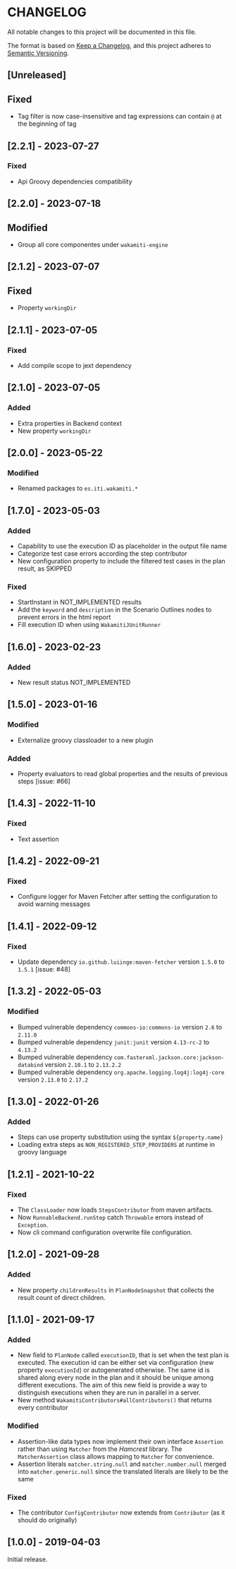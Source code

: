 # CHANGELOG

All notable changes to this project will be documented in this file.

The format is based on [Keep a Changelog][1],
and this project adheres to [Semantic Versioning][2].

## [Unreleased]

## Fixed
- Tag filter is now case-insensitive and tag expressions can contain `@` at the beginning of tag

## [2.2.1] - 2023-07-27

### Fixed

- Api Groovy dependencies compatibility

## [2.2.0] - 2023-07-18

## Modified

- Group all core componentes under `wakamiti-engine`


## [2.1.2] - 2023-07-07

## Fixed

- Property `workingDir`

## [2.1.1] - 2023-07-05

### Fixed
- Add compile scope to jext dependency


## [2.1.0] - 2023-07-05

### Added
- Extra properties in Backend context
- New property `workingDir`


## [2.0.0] - 2023-05-22

### Modified

- Renamed packages to ```es.iti.wakamiti.*```


## [1.7.0] - 2023-05-03

### Added

- Capability to use the execution ID as placeholder in the output file name
- Categorize test case errors according the step contributor
- New configuration property to include the filtered test cases in the plan result, as SKIPPED

### Fixed

- StartInstant in NOT_IMPLEMENTED results
- Add the `keyword` and `description` in the Scenario Outlines nodes to prevent errors in the html report
- Fill execution ID when using `WakamitiJUnitRunner`

## [1.6.0] - 2023-02-23

### Added

- New result status NOT_IMPLEMENTED

## [1.5.0] - 2023-01-16

### Modified

- Externalize groovy classloader to a new plugin

### Added

- Property evaluators to read global properties and the results of previous steps [issue: #66]

## [1.4.3] - 2022-11-10

### Fixed

- Text assertion

## [1.4.2] - 2022-09-21

### Fixed

- Configure logger for Maven Fetcher after setting the configuration to avoid warning messages

## [1.4.1] - 2022-09-12

### Fixed

- Update dependency `io.github.luiinge:maven-fetcher` version `1.5.0` to `1.5.1` [issue: #48]

## [1.3.2] - 2022-05-03

### Modified

- Bumped vulnerable dependency `commons-io:commons-io` version `2.6` to `2.11.0`
- Bumped vulnerable dependency `junit:junit` version `4.13-rc-2` to `4.13.2`
- Bumped vulnerable dependency `com.fasterxml.jackson.core:jackson-databind` version `2.10.1` to `2.13.2.2`
- Bumped vulnerable dependency `org.apache.logging.log4j:log4j-core` version `2.13.0` to `2.17.2`

## [1.3.0] - 2022-01-26

### Added

- Steps can use property substitution using the syntax `${property.name}`
- Loading extra steps as `NON_REGISTERED_STEP_PROVIDERS` at runtime in groovy language

## [1.2.1] - 2021-10-22

### Fixed

- The `ClassLoader` now loads `StepsContributor` from maven artifacts.
- Now `RunnableBackend.runStep` catch `Throwable` errors instead of `Exception`.
- Now cli command configuration overwrite file configuration.

## [1.2.0] - 2021-09-28

### Added

- New property `childrenResults` in `PlanNodeSnapshot` that collects the result count of direct children.

## [1.1.0] - 2021-09-17

### Added

- New field to `PlanNode` called `executionID`, that is set when the test plan is 
executed. The execution id can be either set via configuration (new property `executionId`) or 
autogenerated otherwise. The same id is shared along every node in the plan and it should be 
unique among different executions. The aim of this new field is provide a way to distinguish
executions when they are run in parallel in a server.
- New method `WakamitiContributors#allContributors()` that returns every contributor

### Modified

- Assertion-like data types now implement their own interface `Assertion` rather than 
using `Matcher` from the *Hamcrest* library. The `MatcherAssertion` class allows mapping to
`Matcher` for convenience.
- Assertion literals `matcher.string.null` and `matcher.number.null` merged into 
`matcher.generic.null` since the translated literals are likely to be the same

### Fixed

- The contributor `ConfigContributor` now extends from `Contributor` (as it should do originally)

## [1.0.0] - 2019-04-03

Initial release.  


[1]: <https://keepachangelog.com/en/1.0.0/>
[2]: <https://semver.org>